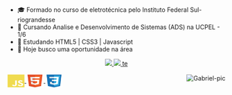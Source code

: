 - 🎓 Formado no curso de eletrotécnica pelo Instituto Federal Sul-riograndesse
- 📖 Cursando Analise e Desenvolvimento de Sistemas (ADS) na UCPEL - 1/6
- 🌱 Estudando HTML5 | CSS3 | Javascript
- 🔭 Hoje busco uma oportunidade na área
<div align="center">
  <a href="https://github.com/GabrielNobre21">
  <img width="48%"  src="https://github-readme-stats.vercel.app/api?username=GabrielNobre21&show_icons=true&theme=dracula&include_all_commits=true&count_private=true"/>
  <img width="40%" src="https://github-readme-stats.vercel.app/api/top-langs/?username=GabrielNobre21&layout=compact&langs_count=7&theme=dracula"/>
    te
</div>
 
<div style="display: inline_block"><br>
  <img align="center" alt="gab-Js" height="30" width="40" src="https://raw.githubusercontent.com/devicons/devicon/master/icons/javascript/javascript-plain.svg">
  <img align="center" alt="gab-HTML" height="30" width="40" src="https://raw.githubusercontent.com/devicons/devicon/master/icons/html5/html5-original.svg">
  <img align="center" alt="gab-CSS" height="30" width="40" src="https://raw.githubusercontent.com/devicons/devicon/master/icons/css3/css3-original.svg">
  <img align="right" alt="Gabriel-pic" height="150" src="https://clubedosgeeks.com.br/wp-content/uploads/2016/01/dormrm.gif">
</div>
